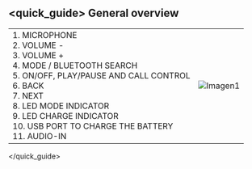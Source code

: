 ## <quick_guide> General overview

|  |  |
|:-------|:-------|
|1.	MICROPHONE <br> 2. VOLUME - <br> 3. VOLUME + <br> 4.  MODE / BLUETOOTH SEARCH <br> 5. ON/OFF, PLAY/PAUSE AND CALL CONTROL <br> 6.	BACK <br> 7.			NEXT <br> 8. LED MODE INDICATOR <br> 9. LED CHARGE INDICATOR <br> 10. USB PORT TO CHARGE THE BATTERY <br> 11. AUDIO-IN |![Imagen1](http://static.energysistem.com/images/manuals/42631/57f68529e6bdc.jpg)
</quick_guide>



